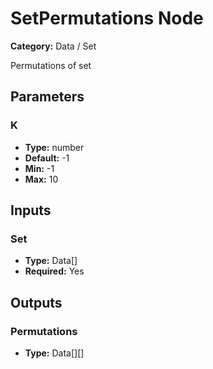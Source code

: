 
# SetPermutations Node

**Category:** Data / Set

Permutations of set

## Parameters


### K
- **Type:** number
- **Default:** -1
- **Min:** -1
- **Max:** 10



## Inputs


### Set
- **Type:** Data[]
- **Required:** Yes



## Outputs


### Permutations
- **Type:** Data[][]




